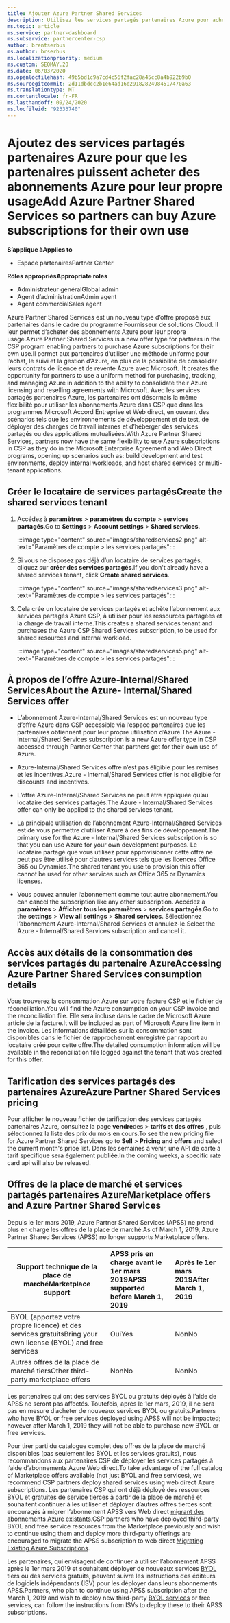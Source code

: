 ```yaml
---
title: Ajouter Azure Partner Shared Services
description: Utilisez les services partagés partenaires Azure pour acheter des abonnements Azure pour votre usage personnel et pour disposer d’une méthode uniforme pour l’achat, le suivi et la gestion d’Azure.
ms.topic: article
ms.service: partner-dashboard
ms.subservice: partnercenter-csp
author: brentserbus
ms.author: brserbus
ms.localizationpriority: medium
ms.custom: SEOMAY.20
ms.date: 06/03/2020
ms.openlocfilehash: 49b5bd1c9a7cd4c56f2fac28a45cc8a4b922b9b0
ms.sourcegitcommit: 2d11dbdcc2b1e64ad16d29182824984517470a63
ms.translationtype: MT
ms.contentlocale: fr-FR
ms.lasthandoff: 09/24/2020
ms.locfileid: "92333740"
---
```

# <a name="add-azure-partner-shared-services-so-partners-can-buy-azure-subscriptions-for-their-own-use"></a><span data-ttu-id="e24d9-103">Ajoutez des services partagés partenaires Azure pour que les partenaires puissent acheter des abonnements Azure pour leur propre usage</span><span class="sxs-lookup"><span data-stu-id="e24d9-103">Add Azure Partner Shared Services so partners can buy Azure subscriptions for their own use</span></span>

<span data-ttu-id="e24d9-104">**S’applique à**</span><span class="sxs-lookup"><span data-stu-id="e24d9-104">**Applies to**</span></span>

- <span data-ttu-id="e24d9-105">Espace partenaires</span><span class="sxs-lookup"><span data-stu-id="e24d9-105">Partner Center</span></span>
 
<span data-ttu-id="e24d9-106">**Rôles appropriés**</span><span class="sxs-lookup"><span data-stu-id="e24d9-106">**Appropriate roles**</span></span>

- <span data-ttu-id="e24d9-107">Administrateur général</span><span class="sxs-lookup"><span data-stu-id="e24d9-107">Global admin</span></span>
- <span data-ttu-id="e24d9-108">Agent d’administration</span><span class="sxs-lookup"><span data-stu-id="e24d9-108">Admin agent</span></span>
- <span data-ttu-id="e24d9-109">Agent commercial</span><span class="sxs-lookup"><span data-stu-id="e24d9-109">Sales agent</span></span>

<span data-ttu-id="e24d9-110">Azure Partner Shared Services est un nouveau type d’offre proposé aux partenaires dans le cadre du programme Fournisseur de solutions Cloud. Il leur permet d’acheter des abonnements Azure pour leur propre usage.</span><span class="sxs-lookup"><span data-stu-id="e24d9-110">Azure Partner Shared Services is a new offer type for partners in the CSP program enabling partners to purchase Azure subscriptions for their own use.</span></span><span data-ttu-id="e24d9-111">Il permet aux partenaires d’utiliser une méthode uniforme pour l’achat, le suivi et la gestion d’Azure, en plus de la possibilité de consolider leurs contrats de licence et de revente Azure avec Microsoft.</span><span class="sxs-lookup"><span data-stu-id="e24d9-111">  It creates the opportunity for partners to use a uniform method for purchasing, tracking, and managing Azure in addition to the ability to consolidate their Azure licensing and reselling agreements with Microsoft.</span></span> <span data-ttu-id="e24d9-112">Avec les services partagés partenaires Azure, les partenaires ont désormais la même flexibilité pour utiliser les abonnements Azure dans CSP que dans les programmes Microsoft Accord Entreprise et Web direct, en ouvrant des scénarios tels que les environnements de développement et de test, de déployer des charges de travail internes et d’héberger des services partagés ou des applications mutualisées.</span><span class="sxs-lookup"><span data-stu-id="e24d9-112">With Azure Partner Shared Services, partners now have the same flexibility to use Azure subscriptions in CSP as they do in the Microsoft Enterprise Agreement and Web Direct programs, opening up scenarios such as:  build development and test environments, deploy internal workloads, and host shared services or multi-tenant applications.</span></span>  

## <a name="create-the-shared-services-tenant"></a><span data-ttu-id="e24d9-113">Créer le locataire de services partagés</span><span class="sxs-lookup"><span data-stu-id="e24d9-113">Create the shared services tenant</span></span>

1. <span data-ttu-id="e24d9-114">Accédez à **paramètres**  >  **paramètres du compte**  >  **services partagés**.</span><span class="sxs-lookup"><span data-stu-id="e24d9-114">Go to **Settings** > **Account settings** > **Shared services**.</span></span>

   :::image type="content" source="images/sharedservices2.png" alt-text="Paramètres de compte > les services partagés":::

2. <span data-ttu-id="e24d9-116">Si vous ne disposez pas déjà d’un locataire de services partagés, cliquez sur **créer des services partagés**.</span><span class="sxs-lookup"><span data-stu-id="e24d9-116">If you don't already have a shared services tenant, click **Create shared services**.</span></span>

   :::image type="content" source="images/sharedservices3.png" alt-text="Paramètres de compte > les services partagés":::

3. <span data-ttu-id="e24d9-118">Cela crée un locataire de services partagés et achète l’abonnement aux services partagés Azure CSP, à utiliser pour les ressources partagées et la charge de travail interne.</span><span class="sxs-lookup"><span data-stu-id="e24d9-118">This creates a shared services tenant and purchases the Azure CSP Shared Services subscription, to be used for shared resources and internal workload.</span></span>

   :::image type="content" source="images/sharedservices5.png" alt-text="Paramètres de compte > les services partagés":::

## <a name="about-the-azure--internalshared-services-offer"></a><span data-ttu-id="e24d9-120">À propos de l’offre Azure-Internal/Shared Services</span><span class="sxs-lookup"><span data-stu-id="e24d9-120">About the Azure- Internal/Shared Services offer</span></span>

- <span data-ttu-id="e24d9-121">L’abonnement Azure-Internal/Shared Services est un nouveau type d’offre Azure dans CSP accessible via l’espace partenaires que les partenaires obtiennent pour leur propre utilisation d’Azure.</span><span class="sxs-lookup"><span data-stu-id="e24d9-121">The Azure - Internal/Shared Services subscription is a new Azure offer type in CSP accessed through Partner Center that partners get for their own use of Azure.</span></span>

- <span data-ttu-id="e24d9-122">Azure-Internal/Shared Services offre n’est pas éligible pour les remises et les incentives.</span><span class="sxs-lookup"><span data-stu-id="e24d9-122">Azure - Internal/Shared Services offer is not eligible for discounts and incentives.</span></span>

- <span data-ttu-id="e24d9-123">L’offre Azure-Internal/Shared Services ne peut être appliquée qu’au locataire des services partagés.</span><span class="sxs-lookup"><span data-stu-id="e24d9-123">The Azure - Internal/Shared Services offer can only be applied to the shared services tenant.</span></span>

- <span data-ttu-id="e24d9-124">La principale utilisation de l’abonnement Azure-Internal/Shared Services est de vous permettre d’utiliser Azure à des fins de développement.</span><span class="sxs-lookup"><span data-stu-id="e24d9-124">The primary use for the Azure - Internal/Shared Services subscription is so that you can use Azure for your own development purposes.</span></span> <span data-ttu-id="e24d9-125">Le locataire partagé que vous utilisez pour approvisionner cette offre ne peut pas être utilisé pour d’autres services tels que les licences Office 365 ou Dynamics.</span><span class="sxs-lookup"><span data-stu-id="e24d9-125">The shared tenant you use to provision this offer cannot be used for other services such as Office 365 or Dynamics licenses.</span></span>

- <span data-ttu-id="e24d9-126">Vous pouvez annuler l’abonnement comme tout autre abonnement.</span><span class="sxs-lookup"><span data-stu-id="e24d9-126">You can cancel the subscription like any other subscription.</span></span> <span data-ttu-id="e24d9-127">Accédez à **paramètres**  >  **Afficher tous les paramètres**  >  **services partagés**.</span><span class="sxs-lookup"><span data-stu-id="e24d9-127">Go to the **settings** > **View all settings** > **Shared services**.</span></span> <span data-ttu-id="e24d9-128">Sélectionnez l’abonnement Azure-Internal/Shared Services et annulez-le.</span><span class="sxs-lookup"><span data-stu-id="e24d9-128">Select the Azure - Internal/Shared Services subscription and cancel it.</span></span>

## <a name="accessing-azure-partner-shared-services-consumption-details"></a><span data-ttu-id="e24d9-129">Accès aux détails de la consommation des services partagés du partenaire Azure</span><span class="sxs-lookup"><span data-stu-id="e24d9-129">Accessing Azure Partner Shared Services consumption details</span></span>

<span data-ttu-id="e24d9-130">Vous trouverez la consommation Azure sur votre facture CSP et le fichier de réconciliation.</span><span class="sxs-lookup"><span data-stu-id="e24d9-130">You will find the Azure consumption on your CSP invoice and the reconciliation file.</span></span> <span data-ttu-id="e24d9-131">Elle sera incluse dans le cadre de Microsoft Azure article de la facture.</span><span class="sxs-lookup"><span data-stu-id="e24d9-131">It will be included as part of Microsoft Azure line item in the invoice.</span></span> <span data-ttu-id="e24d9-132">Les informations détaillées sur la consommation sont disponibles dans le fichier de rapprochement enregistré par rapport au locataire créé pour cette offre.</span><span class="sxs-lookup"><span data-stu-id="e24d9-132">The detailed consumption information will be available in the reconciliation file logged against the tenant that was created for this offer.</span></span>

## <a name="azure-partner-shared-services-pricing"></a><span data-ttu-id="e24d9-133">Tarification des services partagés des partenaires Azure</span><span class="sxs-lookup"><span data-stu-id="e24d9-133">Azure Partner Shared Services pricing</span></span>

<span data-ttu-id="e24d9-134">Pour afficher le nouveau fichier de tarification des services partagés partenaires Azure, consultez la page **vendre**des  >  **tarifs et des offres** , puis sélectionnez la liste des prix du mois en cours.</span><span class="sxs-lookup"><span data-stu-id="e24d9-134">To see the new pricing file for Azure Partner Shared Services go to **Sell** > **Pricing and offers** and select the current month's price list.</span></span> <span data-ttu-id="e24d9-135">Dans les semaines à venir, une API de carte à tarif spécifique sera également publiée.</span><span class="sxs-lookup"><span data-stu-id="e24d9-135">In the coming weeks, a specific rate card api will also be released.</span></span>

## <a name="marketplace-offers-and-azure-partner-shared-services"></a><span data-ttu-id="e24d9-136">Offres de la place de marché et services partagés partenaires Azure</span><span class="sxs-lookup"><span data-stu-id="e24d9-136">Marketplace offers and Azure Partner Shared Services</span></span>

<span data-ttu-id="e24d9-137">Depuis le 1er mars 2019, Azure Partner Shared Services (APSS) ne prend plus en charge les offres de la place de marché.</span><span class="sxs-lookup"><span data-stu-id="e24d9-137">As of March 1, 2019, Azure Partner Shared Services (APSS) no longer supports Marketplace offers.</span></span>

|<span data-ttu-id="e24d9-138">**Support technique de la place de marché**</span><span class="sxs-lookup"><span data-stu-id="e24d9-138">**Marketplace support**</span></span>   |<span data-ttu-id="e24d9-139">**APSS pris en charge avant le 1er mars 2019**</span><span class="sxs-lookup"><span data-stu-id="e24d9-139">**APSS supported before March 1, 2019**</span></span>|<span data-ttu-id="e24d9-140">**Après le 1er mars 2019**</span><span class="sxs-lookup"><span data-stu-id="e24d9-140">**After March 1, 2019**</span></span>|
|---------------------------|:----------------------------|:-------------------|
|<span data-ttu-id="e24d9-141">BYOL (apportez votre propre licence) et des services gratuits</span><span class="sxs-lookup"><span data-stu-id="e24d9-141">Bring your own license (BYOL) and free services</span></span>   | <span data-ttu-id="e24d9-142">Oui</span><span class="sxs-lookup"><span data-stu-id="e24d9-142">Yes</span></span>   | <span data-ttu-id="e24d9-143">Non</span><span class="sxs-lookup"><span data-stu-id="e24d9-143">No</span></span>|
|<span data-ttu-id="e24d9-144">Autres offres de la place de marché tiers</span><span class="sxs-lookup"><span data-stu-id="e24d9-144">Other third-party marketplace offers</span></span>   | <span data-ttu-id="e24d9-145">Non</span><span class="sxs-lookup"><span data-stu-id="e24d9-145">No</span></span>   |<span data-ttu-id="e24d9-146">Non</span><span class="sxs-lookup"><span data-stu-id="e24d9-146">No</span></span>|

<span data-ttu-id="e24d9-147">Les partenaires qui ont des services BYOL ou gratuits déployés à l’aide de APSS ne seront pas affectés. Toutefois, après le 1er mars, 2019, il ne sera pas en mesure d’acheter de nouveaux services BYOL ou gratuits.</span><span class="sxs-lookup"><span data-stu-id="e24d9-147">Partners who have BYOL or free services deployed using APSS will not be impacted; however after March 1, 2019 they will not be able to purchase new BYOL or free services.</span></span>

<span data-ttu-id="e24d9-148">Pour tirer parti du catalogue complet des offres de la place de marché disponibles (pas seulement les BYOL et les services gratuits), nous recommandons aux partenaires CSP de déployer les services partagés à l’aide d’abonnements Azure Web direct.</span><span class="sxs-lookup"><span data-stu-id="e24d9-148">To take advantage of the full catalog of Marketplace offers available (not just BYOL and free services), we recommend CSP partners deploy shared services using web direct Azure subscriptions.</span></span>  <span data-ttu-id="e24d9-149">Les partenaires CSP qui ont déjà déployé des ressources BYOL et gratuites de service tierces à partir de la place de marché et souhaitent continuer à les utiliser et déployer d’autres offres tierces sont encouragés à migrer l’abonnement APSS vers Web direct [migrant des abonnements Azure existants](/azure/cloud-solution-provider/migration/migration#migrating-existing-azure-subscriptions).</span><span class="sxs-lookup"><span data-stu-id="e24d9-149">CSP partners who have deployed third-party BYOL and free service resources from the Marketplace previously and wish to continue using them and deploy more third-party offerings are encouraged to migrate the APSS subscription to web direct [Migrating Existing Azure Subscriptions](/azure/cloud-solution-provider/migration/migration#migrating-existing-azure-subscriptions).</span></span>

<span data-ttu-id="e24d9-150">Les partenaires, qui envisagent de continuer à utiliser l’abonnement APSS après le 1er mars 2019 et souhaitent déployer de nouveaux services [BYOL](https://azuremarketplace.microsoft.com/marketplace/apps?filters=byol) tiers ou des services gratuits, peuvent suivre les instructions des éditeurs de logiciels indépendants (ISV) pour les déployer dans leurs abonnements APSS.</span><span class="sxs-lookup"><span data-stu-id="e24d9-150">Partners, who plan to continue using APSS subscription after the March 1, 2019 and wish to deploy new third-party [BYOL services](https://azuremarketplace.microsoft.com/marketplace/apps?filters=byol) or free services, can follow the instructions from ISVs to deploy these to their APSS subscriptions.</span></span>